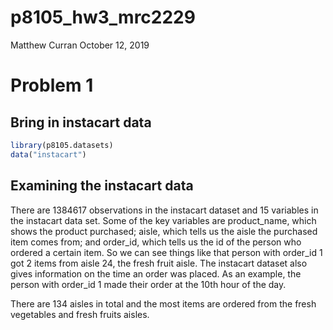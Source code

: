 p8105\_hw3\_mrc2229
================
Matthew Curran
October 12, 2019

Problem 1
=========

Bring in instacart data
-----------------------

``` r
library(p8105.datasets)
data("instacart")
```

Examining the instacart data
----------------------------

There are 1384617 observations in the instacart dataset and 15 variables in the instacart data set. Some of the key variables are product\_name, which shows the product purchased; aisle, which tells us the aisle the purchased item comes from; and order\_id, which tells us the id of the person who ordered a certain item. So we can see things like that person with order\_id 1 got 2 items from aisle 24, the fresh fruit aisle. The instacart dataset also gives information on the time an order was placed. As an example, the person with order\_id 1 made their order at the 10th hour of the day.

There are 134 aisles in total and the most items are ordered from the fresh vegetables and fresh fruits aisles.

